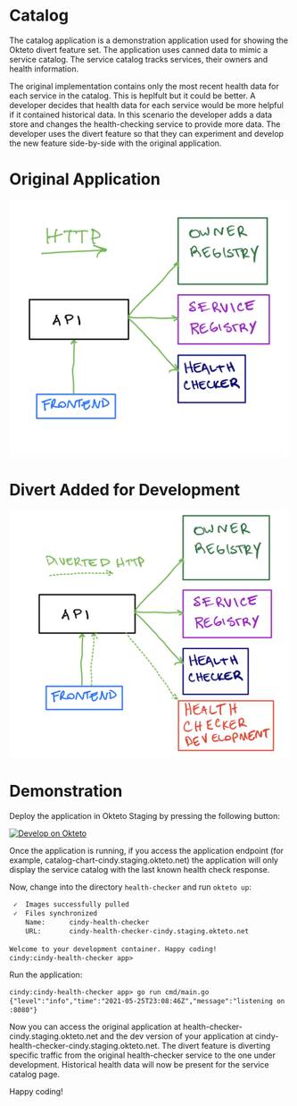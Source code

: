 # Catalog

The catalog application is a demonstration application used for showing the Okteto divert feature set.
The application uses canned data to mimic a service catalog.
The service catalog tracks services, their owners and health information.

The original implementation contains only the most recent health data for each service in the catalog.
This is heplfult but it could be better.
A developer decides that health data for each service would be more helpful if it contained historical data.
In this scenario the developer adds a data store and changes the health-checking service to provide more data.
The developer uses the divert feature so that they can experiment and develop the new feature side-by-side with the original application.

# Original Application

<img src="img/original.png" alt="Original Application" width="500">

# Divert Added for Development

<img src="img/diverted.png" alt="Diverted Application" width="500">

# Demonstration

Deploy the application in Okteto Staging by pressing the following button:

[![Develop on Okteto](https://okteto.com/develop-okteto.svg)](https://staging.okteto.dev/deploy?repository=https://github.com/okteto/catalog)

Once the application is running, if you access the application endpoint (for example, catalog-chart-cindy.staging.okteto.net) the application will only display the service catalog with the last known health check response.

Now, change into the directory `health-checker` and run `okteto up`:

```
 ✓  Images successfully pulled
 ✓  Files synchronized
    Name:      cindy-health-checker
    URL:       cindy-health-checker-cindy.staging.okteto.net

Welcome to your development container. Happy coding!
cindy:cindy-health-checker app>
```

Run the application:

```
cindy:cindy-health-checker app> go run cmd/main.go
{"level":"info","time":"2021-05-25T23:08:46Z","message":"listening on :8080"}
```

Now you can access the original application at health-checker-cindy.staging.okteto.net and the dev version of your application at  cindy-health-checker-cindy.staging.okteto.net.
The divert feature is diverting specific traffic from the original health-checker service to the one under development.
Historical health data will now be present for the service catalog page.

Happy coding!

